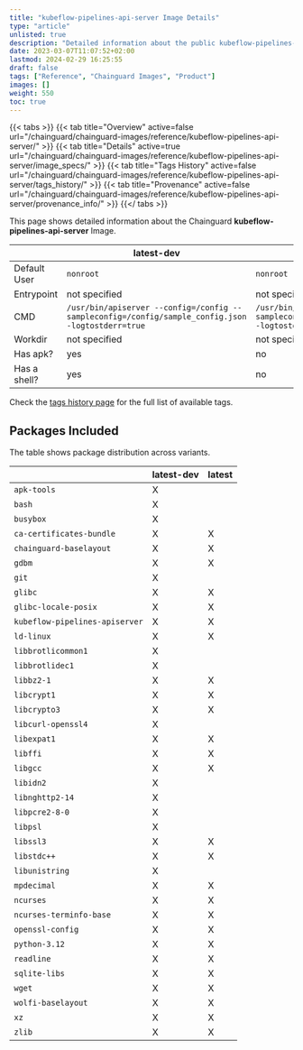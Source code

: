 ```yaml
---
title: "kubeflow-pipelines-api-server Image Details"
type: "article"
unlisted: true
description: "Detailed information about the public kubeflow-pipelines-api-server Chainguard Image."
date: 2023-03-07T11:07:52+02:00
lastmod: 2024-02-29 16:25:55
draft: false
tags: ["Reference", "Chainguard Images", "Product"]
images: []
weight: 550
toc: true
---
```


{{< tabs >}}
{{< tab title="Overview" active=false url="/chainguard/chainguard-images/reference/kubeflow-pipelines-api-server/" >}}
{{< tab title="Details" active=true url="/chainguard/chainguard-images/reference/kubeflow-pipelines-api-server/image_specs/" >}}
{{< tab title="Tags History" active=false url="/chainguard/chainguard-images/reference/kubeflow-pipelines-api-server/tags_history/" >}}
{{< tab title="Provenance" active=false url="/chainguard/chainguard-images/reference/kubeflow-pipelines-api-server/provenance_info/" >}}
{{</ tabs >}}

This page shows detailed information about the Chainguard **kubeflow-pipelines-api-server** Image.

|              | latest-dev                                                                                        | latest                                                                                            |
|--------------|---------------------------------------------------------------------------------------------------|---------------------------------------------------------------------------------------------------|
| Default User | `nonroot`                                                                                         | `nonroot`                                                                                         |
| Entrypoint   | not specified                                                                                     | not specified                                                                                     |
| CMD          | `/usr/bin/apiserver --config=/config --sampleconfig=/config/sample_config.json -logtostderr=true` | `/usr/bin/apiserver --config=/config --sampleconfig=/config/sample_config.json -logtostderr=true` |
| Workdir      | not specified                                                                                     | not specified                                                                                     |
| Has apk?     | yes                                                                                               | no                                                                                                |
| Has a shell? | yes                                                                                               | no                                                                                                |

Check the [tags history page](/chainguard/chainguard-images/reference/kubeflow-pipelines-api-server/tags_history/) for the full list of available tags.

## Packages Included
The table shows package distribution across variants.

|                                | latest-dev | latest |
|--------------------------------|------------|--------|
| `apk-tools`                    | X          |        |
| `bash`                         | X          |        |
| `busybox`                      | X          |        |
| `ca-certificates-bundle`       | X          | X      |
| `chainguard-baselayout`        | X          | X      |
| `gdbm`                         | X          | X      |
| `git`                          | X          |        |
| `glibc`                        | X          | X      |
| `glibc-locale-posix`           | X          | X      |
| `kubeflow-pipelines-apiserver` | X          | X      |
| `ld-linux`                     | X          | X      |
| `libbrotlicommon1`             | X          |        |
| `libbrotlidec1`                | X          |        |
| `libbz2-1`                     | X          | X      |
| `libcrypt1`                    | X          | X      |
| `libcrypto3`                   | X          | X      |
| `libcurl-openssl4`             | X          |        |
| `libexpat1`                    | X          | X      |
| `libffi`                       | X          | X      |
| `libgcc`                       | X          | X      |
| `libidn2`                      | X          |        |
| `libnghttp2-14`                | X          |        |
| `libpcre2-8-0`                 | X          |        |
| `libpsl`                       | X          |        |
| `libssl3`                      | X          | X      |
| `libstdc++`                    | X          | X      |
| `libunistring`                 | X          |        |
| `mpdecimal`                    | X          | X      |
| `ncurses`                      | X          | X      |
| `ncurses-terminfo-base`        | X          | X      |
| `openssl-config`               | X          | X      |
| `python-3.12`                  | X          | X      |
| `readline`                     | X          | X      |
| `sqlite-libs`                  | X          | X      |
| `wget`                         | X          | X      |
| `wolfi-baselayout`             | X          | X      |
| `xz`                           | X          | X      |
| `zlib`                         | X          | X      |

